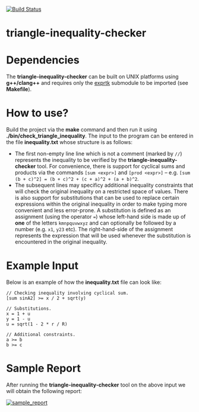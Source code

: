 [![Build Status](https://travis-ci.org/costika1234/triangle-inequality-checker.svg?branch=master)](https://travis-ci.org/costika1234/triangle-inequality-checker)

# triangle-inequality-checker

# Dependencies

The **triangle-inequality-checker** can be built on UNIX platforms using **g++/clang++** and requires only the [exprtk](https://github.com/ArashPartow/exprtk) submodule to be imported (see **Makefile**).

# How to use?

Build the project via the **make** command and then run it using **./bin/check_triangle_inequality**. The input to the program can be entered in the file **inequality.txt** whose structure is as follows:

* The first non-empty line line which is not a comment (marked by `//`) represents the inequality to be verified by the **triangle-inequality-checker** tool. For convenience, there is support for cyclical sums and products via the commands `[sum <expr>]` and `[prod <expr>]` – e.g. `[sum (b + c)^2] = (b + c)^2 + (c + a)^2 + (a + b)^2`. 
* The subsequent lines may specificy additional inequality constraints that will check the original inequality on a restricted space of values. There is also support for  substitutions that can be used to replace certain expressions within the original inequality in order to make typing more convenient and less error-prone. A substitution is defined as an assignment (using the operator `=`) whose left-hand side is made up of **one** of the letters `kmnpquvwxyz` and can optionally be followed by a number (e.g. `x1`, `y23` etc). The right-hand-side of the assignment represents the expression that will be used whenever the substitution is encountered in the original inequality. 

# Example Input

Below is an example of how the **inequality.txt** file can look like:

```
// Checking inequality involving cyclical sum.
[sum sinA2] >= x / 2 + sqrt(y)

// Substitutions.
x = 1 + u
y = 1 - u
u = sqrt(1 - 2 * r / R)

// Additional constraints.
a >= b
b >= c
```

# Sample Report

After running the **triangle-inequality-checker** tool on the above input we will obtain the following report:

[![sample_report](http://i65.tinypic.com/69n9sp.png)](http://tinypic.com?ref=69n9sp)
